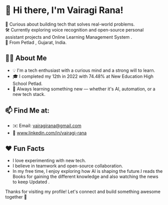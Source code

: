 # 👋 Hi there, I'm Vairagi Rana!

🎯 Curious about building tech that solves real-world problems.  
🛠️ Currently exploring voice recognition and open-source personal assistant projects and Online Learning Management System .  
📍 From Petlad , Gujarat, India.

## 👨‍💻 About Me

- 💡 I'm a tech enthusiast with a curious mind and a strong will to learn.
- 🎓 I completed my 12th in 2022 with 74.48% at New Education High School Petlad.
- 🌱 Always learning something new — whether it's AI, automation, or a new tech stack.

## 📫 Find Me at:

- ✉️ Email: vairagirana@gmail.com  
- 🔗 www.linkedin.com/in/vairagi-rana



## ❤️ Fun Facts

- I love experimenting with new tech.
- I believe in teamwork and open-source collaboration.
- In my free time, I enjoy exploring how AI is shaping the future.I reads the Books for gaining the different knowledge and also watching the news to keep Updated . 

Thanks for visiting my profile! Let's connect and build something awesome together 🚀

